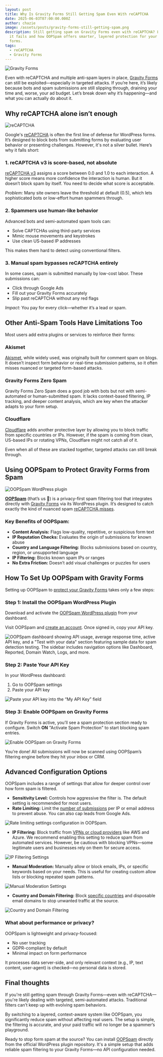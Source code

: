 ```yaml
---
layout: post
title: Why Is Gravity Forms Still Getting Spam Even With reCAPTCHA
date: 2025-06-03T07:00:00.000Z
author: chazie
image: /assets/posts/gravity-forms-still-getting-spam.png
description: Still getting spam on Gravity Forms even with reCAPTCHA? Learn why
  it fails and how OOPSpam offers smarter, layered protection for your WordPress
  forms.
tags:
  - reCAPTCHA
  - Gravity Forms
---
```

![Gravity Forms](/assets/posts/gf-forms.png "Gravity Forms")

Even with reCAPTCHA and multiple anti-spam layers in place, [Gravity Forms](https://www.gravityforms.com/) can still be exploited—especially in targeted attacks. If you’re here, it’s likely because bots and spam submissions are still slipping through, draining your time and, worse, your ad budget. Let’s break down why it’s happening—and what you can actually do about it.

## **Why reCAPTCHA alone isn’t enough**

![reCAPTCHA](/assets/posts/recaptcha.png "reCAPTCHA")

Google's [reCAPTCHA](https://developers.google.com/recaptcha) is often the first line of defense for WordPress forms. It’s designed to block bots from submitting forms by evaluating user behavior or presenting challenges. However, it's not a silver bullet. Here’s why it falls short:

### **1. reCAPTCHA v3 is score-based, not absolute**

[reCAPTCHA v3](https://www.oopspam.com/blog/recaptcha-v2-vs-v3-which-is-right-for-your-website) assigns a score between 0.0 and 1.0 to each interaction. A higher score means more confidence the interaction is human. But it doesn’t block spam by itself. You need to decide what score is acceptable.

*Problem:* Many site owners leave the threshold at default (0.5), which lets sophisticated bots or low-effort human spammers through.

### **2. Spammers use human-like behavior**

Advanced bots and semi-automated spam tools can:

* Solve CAPTCHAs using third-party services
* Mimic mouse movements and keystrokes
* Use clean US-based IP addresses

This makes them hard to detect using conventional filters.

### **3. Manual spam bypasses reCAPTCHA entirely**

In some cases, spam is submitted manually by low-cost labor. These submissions can:

* Click through Google Ads
* Fill out your Gravity Forms accurately
* Slip past reCAPTCHA without any red flags

*Impact:* You pay for every click—whether it’s a lead or spam.

## **Other Anti-Spam Tools Have Limitations Too**

Most users add extra plugins or services to reinforce their forms:

### **Akismet**

[Akismet](https://www.oopspam.com/blog/best-akismet-alternatives), while widely used, was originally built for comment spam on blogs. It doesn’t inspect form behavior or real-time submission patterns, so it often misses nuanced or targeted form-based attacks.

### **Gravity Forms Zero Spam**

Gravity Forms Zero Spam does a good job with bots but not with semi-automated or human-submitted spam. It lacks context-based filtering, IP tracking, and deeper content analysis, which are key when the attacker adapts to your form setup.

### **Cloudflare**

[Cloudflare](https://www.oopspam.com/blog/common-cloudflare-turnstile-errors-in-wordpress-forms-and-how-to-fix-them) adds another protective layer by allowing you to block traffic from specific countries or IPs. However, if the spam is coming from clean, US-based IPs or rotating VPNs, Cloudflare might not catch all of it.

Even when all of these are stacked together, targeted attacks can still break through.

## **Using OOPSpam to Protect Gravity Forms from Spam**

![OOPSpam WordPress plugin](/assets/posts/oopspam-anti-spam-overview.png "OOPSpam WordPress plugin")

**[OOPSpam](https://www.oopspam.com/)** (that’s us 👋) is a privacy-first spam filtering tool that integrates directly with [Gravity Forms](https://www.oopspam.com/anti-spam-filter-for-gravity-forms) via its WordPress plugin. It’s designed to catch exactly the kind of nuanced spam [reCAPTCHA misses](https://www.oopspam.com/blog/recaptcha-errors).

### **Key Benefits of OOPSpam:**

* **Content Analysis:** Flags low-quality, repetitive, or suspicious form text
* **IP Reputation Checks:** Evaluates the origin of submissions for known abuse
* **Country and Language Filtering:** Blocks submissions based on country, region, or unsupported language
* **IP Filtering:** Blocks known spam IPs or ranges
* **No Extra Friction:** Doesn’t add visual challenges or puzzles for users

## **How To Set Up OOPSpam with Gravity Forms**

Setting up OOPSpam to [protect your Gravity Forms](https://www.oopspam.com/blog/spam-protection-for-gravity-forms) takes only a few steps:

### **Step 1: Install the OOPSpam WordPress Plugin**

Download and activate the [OOPSpam WordPress plugin](https://wordpress.org/plugins/oopspam-anti-spam/) from your dashboard.

Visit OOPSpam and [create an account](https://app.oopspam.com/Identity/Account/Register). Once signed in, copy your API key.

![OOPSpam dashboard showing API usage, average response time, active API key, and a "Test with your data" section featuring sample data for spam detection testing. The sidebar includes navigation options like Dashboard, Reported, Domain Watch, Logs, and more.](/assets/posts/oopspam-dashboard-api.png "OOPSpam dashboard")

### **Step 2: Paste Your API Key**

In your WordPress dashboard:

1. Go to OOPSpam settings
2. Paste your API key

![Paste your API key into the “My API Key” field](/assets/posts/my-api-key-field.png "Paste your API key")

### **Step 3: Enable OOPSpam on Gravity Forms**

If Gravity Forms is active, you’ll see a spam protection section ready to configure. Switch **ON** "Activate Spam Protection" to start blocking spam entries.

![Enable OOPSpam on Gravity Forms](/assets/posts/gravity-forms-spam-protection-activate.png "Enable OOPSpam on Gravity Forms")

You’re done! All submissions will now be scanned using OOPSpam’s filtering engine before they hit your inbox or CRM.

## **Advanced Configuration Options**

OOPSpam includes a range of settings that allow for deeper control over how form spam is filtered.

* **Sensitivity Level:** Controls how aggressive the filter is. The default setting is recommended for most users.
* **Rate Limiting:** Limit the [number of submissions](https://www.oopspam.com/blog/how-to-limit-form-submissions-in-gravity-forms) per IP or email address to prevent abuse. You can also cap leads from Google Ads.

![Rate limiting settings configuration in OOPSpam.](/assets/posts/rate-limiting-settings-oopspam.png "Rate Limiting")

* **IP Filtering:** Block traffic from [VPNs or cloud providers](https://www.oopspam.com/blog/how-to-block-vpn-and-data-center-ip-submissions-in-gravity-forms) like AWS and Azure. We recommend enabling this setting to reduce spam from automated services. However, be cautious with blocking VPNs—some legitimate users and businesses rely on them for secure access.

![IP Filtering Settings](/assets/posts/ip-filtering-settings-in-security-panel.png "IP Filtering")

* **Manual Moderation:** Manually allow or block emails, IPs, or specific keywords based on your needs. This is useful for creating custom allow lists or blocking repeated spam patterns.

![Manual Moderation Settings](/assets/posts/manual-moderation-settings-oopspam.png "Manual Moderation")

* **Country and Domain Filtering:** Block [specific countries](https://www.oopspam.com/blog/filter-spam-by-country) and disposable email domains to stop unwanted traffic at the source.

![Country and Domain Filtering](/assets/posts/country-filtering-settings.png "Country and Domain Filtering")

### **What about performance or privacy?**

OOPSpam is lightweight and privacy-focused:

* No user tracking
* GDPR-compliant by default
* Minimal impact on form performance

It processes data server-side, and only relevant context (e.g., IP, text content, user-agent) is checked—no personal data is stored.

## **Final thoughts**

If you're still getting spam through Gravity Forms—even with reCAPTCHA—you're likely dealing with targeted, semi-automated attacks. Traditional filters can’t keep up with evolving spam behaviors.

By switching to a layered, context-aware system like OOPSpam, you significantly reduce spam without affecting real users. The setup is simple, the filtering is accurate, and your paid traffic will no longer be a spammer’s playground.

Ready to stop form spam at the source? You can install [OOPSpam](https://www.oopspam.com/wordpress) directly from the official WordPress plugin repository. It's a simple setup that adds reliable spam filtering to your Gravity Forms—no API configuration needed.
